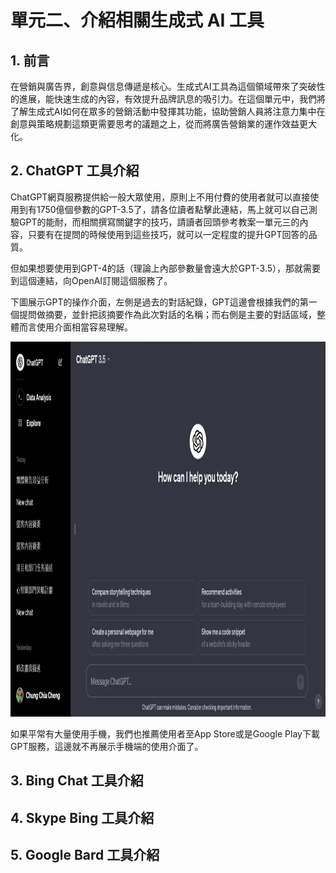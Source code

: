 # 單元二、介紹相關生成式 AI 工具

## 1. 前言
在營銷與廣告界，創意與信息傳遞是核心。生成式AI工具為這個領域帶來了突破性的進展，能快速生成的內容，有效提升品牌訊息的吸引力。在這個單元中，我們將了解生成式AI如何在眾多的營銷活動中發揮其功能，協助營銷人員將注意力集中在創意與策略規劃這類更需要思考的議題之上，從而將廣告營銷業的運作效益更大化。

## 2. ChatGPT 工具介紹
ChatGPT網頁服務提供給一般大眾使用，原則上不用付費的使用者就可以直接使用到有1750億個參數的GPT-3.5了，請各位讀者點擊此連結，馬上就可以自己測驗GPT的能耐，而相關撰寫關鍵字的技巧，請讀者回頭參考教案一單元三的內容，只要有在提問的時候使用到這些技巧，就可以一定程度的提升GPT回答的品質。

但如果想要使用到GPT-4的話（理論上內部參數量會遠大於GPT-3.5），那就需要到這個連結，向OpenAI訂閱這個服務了。

下圖展示GPT的操作介面，左側是過去的對話紀錄，GPT這邊會根據我們的第一個提問做摘要，並針把該摘要作為此次對話的名稱；而右側是主要的對話區域，整體而言使用介面相當容易理解。

<div align=center>
<img src="https://github.com/AI-FREE-Team/Generative-AI-Industrial-Case-Study/blob/main/%E6%95%99%E6%A1%883%EF%BC%9A%E6%96%87%E5%AD%97%E5%85%A7%E5%AE%B9%E7%9A%84%E7%94%9F%E6%88%90%E8%88%87%E6%91%98%E8%A6%81/pics/unit2/pic1.chatgptui.png" height="600px">
</div>

如果平常有大量使用手機，我們也推薦使用者至App Store或是Google Play下載GPT服務，這邊就不再展示手機端的使用介面了。

## 3. Bing Chat 工具介紹

## 4. Skype Bing 工具介紹

## 5. Google Bard 工具介紹